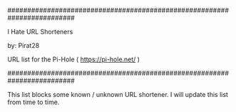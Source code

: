 #########################################################################

I Hate URL Shorteners

by: Pirat28

URL list for the Pi-Hole ( https://pi-hole.net/ )

#########################################################################

This list blocks some known / unknown URL shortener.
I will update this list from time to time.

